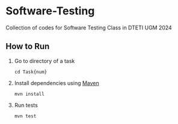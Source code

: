 # Software-Testing
Collection of codes for Software Testing Class in DTETI UGM 2024

## How to Run
1. Go to directory of a task

    `cd Task{num}`

2. Install dependencies using [Maven](https://maven.apache.org/download.cgi)

    `mvn install`

3. Run tests

    `mvn test`
